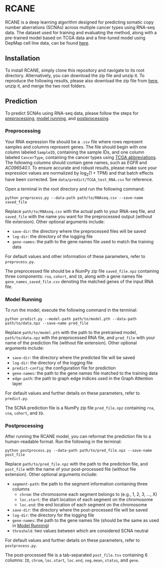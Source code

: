 # RCANE

RCANE is a deep learning algorithm designed for predicting somatic copy number aberrations (SCNAs) across multiple cancer types using RNA-seq data. The dataset used for training and evaluating the method, along with a pre-trained model based on TCGA data and a fine-tuned model using DepMap cell line data, can be found [here](https://doi.org/10.5281/zenodo.13953644).

## Installation
To install RCANE, simply clone this repository and navigate to its root directory. Alternatively, you can download the zip file and unzip it. To reproduce the following results, please also download the zip file from [here](https://doi.org/10.5281/zenodo.13953644), unzip it, and merge the two root folders.


## Prediction

To predict SCNAs using RNA-seq data, please follow the steps for [preprocessing](#preprocessing), [model running](#model-running), and [postprocessing](#postprocessing).

### Preprocessing

Your RNA expression file should be a `.csv` file where rows represent samples and columns represent genes. The file should begin with one column labeled `SampleID`, containing the sample IDs, and one column labeled `CancerType`, containing the cancer types using [TCGA abbreviations](https://gdc.cancer.gov/resources-tcga-users/tcga-code-tables/tcga-study-abbreviations). The following columns should contain gene names, such as *EGFR* and *AC096540.1*. To ensure accurate and robust results, please make sure your expression values are normalized by $\log_2(1+\mathrm{TPM})$ and that batch effects have been corrected. See `data/predict/TCGA_test_RNA.csv` for reference.

Open a terminal in the root directory and run the following command:

```console
python preprocess.py --data-path path/to/RNAseq.csv --save-name saved_file
```

Replace `path/to/RNAseq.csv` with the actual path to your RNA-seq file, and `saved_file` with the name you want for the preprocessed output (without file extension). Other optional arguments include:

- `save-dir`: the directory where the preprocessed files will be saved
- `log-dir`: the directory of the logging file
- `gene-names`: the path to the gene names file used to match the training data

For default values and other information of these parameters, refer to `preprocess.py`.

The preprocessed file should be a NumPy zip file `saved_file.npz` containing three components: `rna`, `cohort`, and `ID`, along with a gene names file `gene_names_saved_file.csv` denoting the matched genes of the input RNA file.

### Model Running

To run the model, execute the following command in the terminal:

```console
python predict.py --model-path path/to/model.pth --data-path path/to/data.npz --save-name pred_file
```

Replace `path/to/model.pth` with the path to the pretrained model, `path/to/data.npz` with the preprocessed RNA file, and `pred_file` with your name of the prediction file (without file extension). Other optional arguments include:

- `save-dir`: the directory where the predicted file will be saved
- `log-dir`: the directory of the logging file
- `predict-config`: the configuration file for prediction
- `gene-names`: the path to the gene names file matched to the training data
- `edge-path`: the path to graph edge indices used in the Graph Attention layer

For default values and further details on these parameters, refer to `predict.py`.

The SCNA prediction file is a NumPy zip file `pred_file.npz` containing `rna`, `cna`, `cohort`, and `ID`.

### Postprocessing

After running the RCANE model, you can reformat the prediction file to a human-readable format. Run the following in the terminal:

```console
python postprocess.py --data-path path/to/pred_file.npz --save-name post_file
```

Replace `path/to/pred_file.npz` with the path to the prediction file, and `post_file` with the name of your post-processed file (without file extension). Other optional arguments include:

- `segment-path`: the path to the segment information containing three columns
    - `chrom`: the chromosome each segment belongs to (e.g., 1, 2, 3, ..., X)
    - `loc.start`: the start location of each segment on the chromosome
    - `loc.end`: the end location of each segment on the chromosome
- `save-dir`: the directory where the post-processed file will be saved
- `log-dir`: the directory for the logging file
- `gene-names`: the path to the gene names file (should be the same as used in [Model Running](#model-running))
- `threshold`: two values between which are considered SCNA neutral

For default values and further details on these parameters, refer to `postprocess.py`.

The post-processed file is a tab-separated `post_file.tsv` containing 6 columns: `ID`, `chrom`, `loc.start`, `loc.end`, `seg.mean`, `status`, and `gene`.
